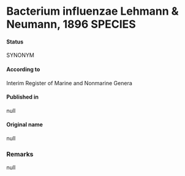Bacterium influenzae Lehmann & Neumann, 1896 SPECIES
=======

#### Status
SYNONYM

#### According to
Interim Register of Marine and Nonmarine Genera

#### Published in
null

#### Original name
null

### Remarks
null